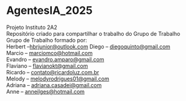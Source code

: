 # AgentesIA_2025
Projeto Instituto 2A2<br>
Repositório criado para compartilhar o trabalho do Grupo de Trabalho<br>
Grupo de Trabalho formado por:<br>
Herbert –hbrjunior@outlook.com 
Diego – diegoquinto@gmail.com  
Marcio – marciomco@hotmail.com  
Evandro – evandro.amparo@gmail.com  
Flaviano – flavianokt@gmail.com  
Ricardo – contato@ricardoluz.com.br  
Melody – melodyrodrigues01@gmail.com  
Adriana – adriana.casadei@gmail.com  
Anne – anneilges@hotmail.com 
